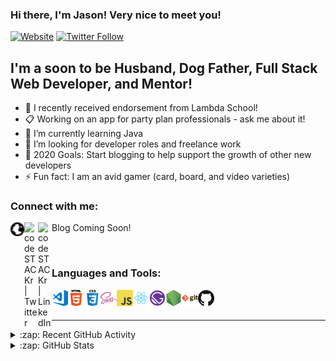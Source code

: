 ### Hi there, I'm Jason! Very nice to meet you!

[![Website](https://img.shields.io/website?label=jasonalong.com&style=for-the-badge&url=https%3A%2F%2Fjasonalong.com)](http://jasonalong.com)
[![Twitter Follow](https://img.shields.io/twitter/follow/jlong5795?color=1DA1F2&logo=twitter&style=for-the-badge)](https://twitter.com/intent/follow?original_referer=https%3A%2F%2Fgithub.com%2Fjlong5795&screen_name=jlong5795)

## I'm a soon to be Husband, Dog Father, Full Stack Web Developer, and Mentor!

- 🔭 I recently received endorsement from Lambda School!
- 📋 Working on an app for party plan professionals - ask me about it!
- 🌱 I’m currently learning Java
- 👯 I’m looking for developer roles and freelance work
- 🥅 2020 Goals: Start blogging to help support the growth of other new developers
- ⚡ Fun fact: I am an avid gamer (card, board, and video varieties)

### Connect with me:

[<img align="left" alt="codeSTACKr.com" width="22px" src="https://raw.githubusercontent.com/iconic/open-iconic/master/svg/globe.svg" />][website]
[<img align="left" alt="codeSTACKr | Twitter" width="22px" src="https://cdn.jsdelivr.net/npm/simple-icons@v3/icons/twitter.svg" />][twitter]
[<img align="left" alt="codeSTACKr | LinkedIn" width="22px" src="https://cdn.jsdelivr.net/npm/simple-icons@v3/icons/linkedin.svg" />][linkedin]
Blog Coming Soon!

<br />

### Languages and Tools:
<img align="left" alt="Visual Studio Code" width="26px" src="https://raw.githubusercontent.com/github/explore/80688e429a7d4ef2fca1e82350fe8e3517d3494d/topics/visual-studio-code/visual-studio-code.png" />
<img align="left" alt="HTML5" width="26px" src="https://raw.githubusercontent.com/github/explore/80688e429a7d4ef2fca1e82350fe8e3517d3494d/topics/html/html.png" />
<img align="left" alt="CSS3" width="26px" src="https://raw.githubusercontent.com/github/explore/80688e429a7d4ef2fca1e82350fe8e3517d3494d/topics/css/css.png" />
<img align="left" alt="Sass" width="26px" src="https://raw.githubusercontent.com/github/explore/80688e429a7d4ef2fca1e82350fe8e3517d3494d/topics/sass/sass.png" />
<img align="left" alt="JavaScript" width="26px" src="https://raw.githubusercontent.com/github/explore/80688e429a7d4ef2fca1e82350fe8e3517d3494d/topics/javascript/javascript.png" />
<img align="left" alt="React" width="26px" src="https://raw.githubusercontent.com/github/explore/80688e429a7d4ef2fca1e82350fe8e3517d3494d/topics/react/react.png" />
<img align="left" alt="Gatsby" width="26px" src="https://raw.githubusercontent.com/github/explore/e94815998e4e0713912fed477a1f346ec04c3da2/topics/gatsby/gatsby.png" />
<img align="left" alt="Node.js" width="26px" src="https://raw.githubusercontent.com/github/explore/80688e429a7d4ef2fca1e82350fe8e3517d3494d/topics/nodejs/nodejs.png" />
<img align="left" alt="Git" width="26px" src="https://raw.githubusercontent.com/github/explore/80688e429a7d4ef2fca1e82350fe8e3517d3494d/topics/git/git.png" />
<img align="left" alt="GitHub" width="26px" src="https://raw.githubusercontent.com/github/explore/78df643247d429f6cc873026c0622819ad797942/topics/github/github.png" />

<br />
<br />

---

<details>
  <summary>:zap: Recent GitHub Activity</summary>
  
<!--START_SECTION:activity-->
1. 💪 Opened PR [#21](https://github.com/AWash227/reddit-but-its-tiktok/pull/21) in [AWash227/reddit-but-its-tiktok](https://github.com/AWash227/reddit-but-its-tiktok)
2. ❌ Closed PR [#1](https://github.com/jlong5795/reddit-but-its-tiktok/pull/1) in [jlong5795/reddit-but-its-tiktok](https://github.com/jlong5795/reddit-but-its-tiktok)
3. 🎉 Merged PR [#17](https://github.com/Lambda-School-Labs/Labs27-C-HRF-FE/pull/17) in [Lambda-School-Labs/Labs27-C-HRF-FE](https://github.com/Lambda-School-Labs/Labs27-C-HRF-FE)
4. ❌ Closed PR [#1](https://github.com/Lambda-School-Labs/Labs27-C-HRF-FE/pull/1) in [Lambda-School-Labs/Labs27-C-HRF-FE](https://github.com/Lambda-School-Labs/Labs27-C-HRF-FE)
5. 🗣 Commented on [#1](https://github.com/Lambda-School-Labs/Labs27-C-HRF-FE/issues/1) in [Lambda-School-Labs/Labs27-C-HRF-FE](https://github.com/Lambda-School-Labs/Labs27-C-HRF-FE)
<!--END_SECTION:activity-->


</details>

<details>
  <summary>:zap: GitHub Stats</summary>

  <img align="left" alt="Jason's GitHub Stats" src="https://github-readme-stats-mocha-three.vercel.app/api?username=jlong5795&show_icons=true&hide_border=true" />

</details>

[website]: http://jasonalong.com
[course]: http://vsCodeHero.com
[twitter]: https://twitter.com/jlong5795
[linkedin]: https://www.linkedin.com/in/jasonlong1231/
